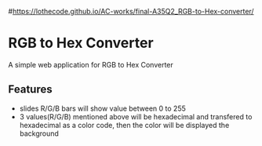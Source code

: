 #https://lothecode.github.io/AC-works/final-A35Q2_RGB-to-Hex-converter/

# RGB to Hex Converter
A simple web application for RGB to Hex Converter

## Features
- slides R/G/B bars will show value between 0 to 255
- 3 values(R/G/B) mentioned above will be hexadecimal and transfered to hexadecimal as a color code, then the color will be displayed the background
